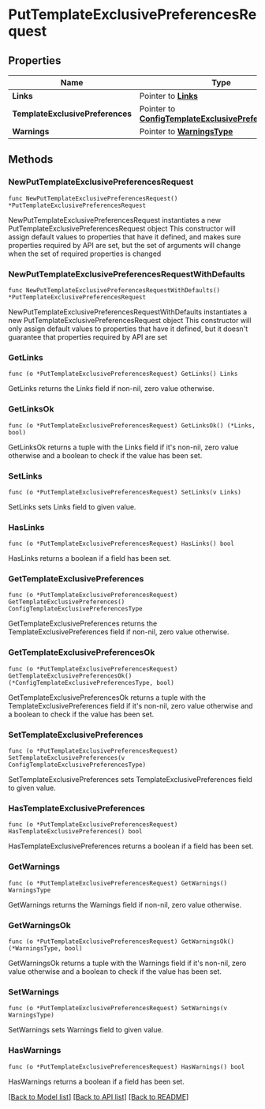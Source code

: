 # PutTemplateExclusivePreferencesRequest

## Properties

Name | Type | Description | Notes
------------ | ------------- | ------------- | -------------
**Links** | Pointer to [**Links**](Links.md) |  | [optional] 
**TemplateExclusivePreferences** | Pointer to [**ConfigTemplateExclusivePreferencesType**](ConfigTemplateExclusivePreferencesType.md) |  | [optional] 
**Warnings** | Pointer to [**WarningsType**](WarningsType.md) |  | [optional] 

## Methods

### NewPutTemplateExclusivePreferencesRequest

`func NewPutTemplateExclusivePreferencesRequest() *PutTemplateExclusivePreferencesRequest`

NewPutTemplateExclusivePreferencesRequest instantiates a new PutTemplateExclusivePreferencesRequest object
This constructor will assign default values to properties that have it defined,
and makes sure properties required by API are set, but the set of arguments
will change when the set of required properties is changed

### NewPutTemplateExclusivePreferencesRequestWithDefaults

`func NewPutTemplateExclusivePreferencesRequestWithDefaults() *PutTemplateExclusivePreferencesRequest`

NewPutTemplateExclusivePreferencesRequestWithDefaults instantiates a new PutTemplateExclusivePreferencesRequest object
This constructor will only assign default values to properties that have it defined,
but it doesn't guarantee that properties required by API are set

### GetLinks

`func (o *PutTemplateExclusivePreferencesRequest) GetLinks() Links`

GetLinks returns the Links field if non-nil, zero value otherwise.

### GetLinksOk

`func (o *PutTemplateExclusivePreferencesRequest) GetLinksOk() (*Links, bool)`

GetLinksOk returns a tuple with the Links field if it's non-nil, zero value otherwise
and a boolean to check if the value has been set.

### SetLinks

`func (o *PutTemplateExclusivePreferencesRequest) SetLinks(v Links)`

SetLinks sets Links field to given value.

### HasLinks

`func (o *PutTemplateExclusivePreferencesRequest) HasLinks() bool`

HasLinks returns a boolean if a field has been set.

### GetTemplateExclusivePreferences

`func (o *PutTemplateExclusivePreferencesRequest) GetTemplateExclusivePreferences() ConfigTemplateExclusivePreferencesType`

GetTemplateExclusivePreferences returns the TemplateExclusivePreferences field if non-nil, zero value otherwise.

### GetTemplateExclusivePreferencesOk

`func (o *PutTemplateExclusivePreferencesRequest) GetTemplateExclusivePreferencesOk() (*ConfigTemplateExclusivePreferencesType, bool)`

GetTemplateExclusivePreferencesOk returns a tuple with the TemplateExclusivePreferences field if it's non-nil, zero value otherwise
and a boolean to check if the value has been set.

### SetTemplateExclusivePreferences

`func (o *PutTemplateExclusivePreferencesRequest) SetTemplateExclusivePreferences(v ConfigTemplateExclusivePreferencesType)`

SetTemplateExclusivePreferences sets TemplateExclusivePreferences field to given value.

### HasTemplateExclusivePreferences

`func (o *PutTemplateExclusivePreferencesRequest) HasTemplateExclusivePreferences() bool`

HasTemplateExclusivePreferences returns a boolean if a field has been set.

### GetWarnings

`func (o *PutTemplateExclusivePreferencesRequest) GetWarnings() WarningsType`

GetWarnings returns the Warnings field if non-nil, zero value otherwise.

### GetWarningsOk

`func (o *PutTemplateExclusivePreferencesRequest) GetWarningsOk() (*WarningsType, bool)`

GetWarningsOk returns a tuple with the Warnings field if it's non-nil, zero value otherwise
and a boolean to check if the value has been set.

### SetWarnings

`func (o *PutTemplateExclusivePreferencesRequest) SetWarnings(v WarningsType)`

SetWarnings sets Warnings field to given value.

### HasWarnings

`func (o *PutTemplateExclusivePreferencesRequest) HasWarnings() bool`

HasWarnings returns a boolean if a field has been set.


[[Back to Model list]](../README.md#documentation-for-models) [[Back to API list]](../README.md#documentation-for-api-endpoints) [[Back to README]](../README.md)


